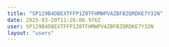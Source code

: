 ```yaml
---
title: "SP129B4DBEXTFFP1Z0TFHMWPVAZBFBZQRDKE7Y32N"
date: 2025-03-20T11:26:06.976Z
user: SP129B4DBEXTFFP1Z0TFHMWPVAZBFBZQRDKE7Y32N
layout: "users"
---
```

    